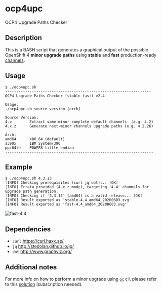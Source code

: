 # ocp4upc
OCP4 Upgrade Paths Checker
## Description
This is a BASH script that generates a graphical output of the possible OpenShift 4 **minor upgrade paths** using **stable** and **fast** production-ready [channels](https://docs.openshift.com/container-platform/4.4/updating/updating-cluster-between-minor.html#understanding-upgrade-channels_updating-cluster-between-minor).
## Usage
~~~
$ ./ocp4upc.sh
------------------------------------------------------------------
OCP4 Upgrade Paths Checker (stable fast) v2.4

Usage:
./ocp4upc.sh source_version [arch]

Source Version:
4.x        Extract same-minor complete default channels  (e.g. 4.2)
4.x.z      Generate next-minor channels upgrade paths (e.g. 4.2.26)

Arch:
amd64      x86_64 (default)
s390x      IBM System/390
ppc64le    POWER8 little endian
-------------------------------------------------------------------
~~~
## Example
~~~
$ ./ocp4upc.sh 4.3.13
[INFO] Checking prerequisites (curl jq dot)... [OK] 
[INFO] Errata provided (4.x.z mode), targeting '4.4' channels for upgrade path generation.
[INFO] Checking if '4.3.13' (amd64) is a valid release... [OK] 
[INFO] Result exported as 'stable-4.4_amd64_20200603.svg'
[INFO] Result exported as 'fast-4.4_amd64_20200603.svg'
~~~
![fast-4.4](https://github.com/pamoedom/ocp4upc/blob/master/examples/fast-4.4_amd64_20200603.png)
## Dependencies
- `curl` <https://curl.haxx.se/>
- `jq` <http://stedolan.github.io/jq/>
- `dot` <http://www.graphviz.org/>
## Additional notes
For more info on how to perform a minor upgrade using [`oc`](https://mirror.openshift.com/pub/openshift-v4/clients/ocp/latest/) cli, please refer to this [solution](https://access.redhat.com/solutions/4606811) (subscription needed).
